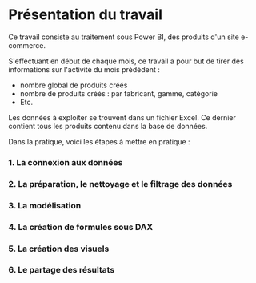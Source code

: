 # Présentation du travail

Ce travail consiste au traitement sous Power BI, des produits d'un site e-commerce.

S'effectuant en début de chaque mois, ce travail a pour but de tirer des informations sur l'activité du mois prédédent :
- nombre global de produits créés
- nombre de produits créés : par fabricant, gamme, catégorie
- Etc.

Les données à exploiter se trouvent dans un fichier Excel. Ce dernier contient tous les produits contenu dans la base de données.

Dans la pratique, voici les étapes à mettre en pratique :

### 1. La connexion aux données

### 2. La préparation, le nettoyage et le filtrage des données

### 3. La modélisation

### 4. La création de formules sous DAX

### 5. La création des visuels

### 6. Le partage des résultats
